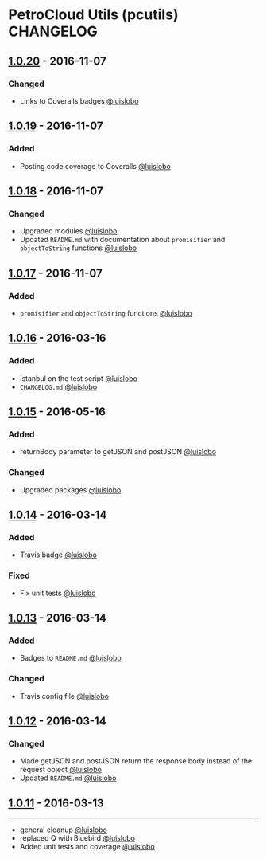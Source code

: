 # PetroCloud Utils (pcutils) CHANGELOG

## [1.0.20] - 2016-11-07
### Changed
- Links to Coveralls badges [@luislobo]

## [1.0.19] - 2016-11-07
### Added
- Posting code coverage to Coveralls [@luislobo]

## [1.0.18] - 2016-11-07
### Changed
- Upgraded modules [@luislobo]
- Updated `README.md` with documentation about `promisifier` and `objectToString` functions [@luislobo]

## [1.0.17] - 2016-11-07
### Added
- `promisifier` and `objectToString` functions [@luislobo]

## [1.0.16] - 2016-03-16
### Added
- istanbul on the test script [@luislobo]
- `CHANGELOG.md` [@luislobo]

## [1.0.15]  - 2016-05-16
### Added
- returnBody parameter to getJSON and postJSON [@luislobo]

### Changed
- Upgraded packages [@luislobo]

## [1.0.14] - 2016-03-14
### Added
- Travis badge [@luislobo]

### Fixed
- Fix unit tests [@luislobo]

## [1.0.13] - 2016-03-14
### Added
- Badges to `README.md` [@luislobo]

### Changed
- Travis config file [@luislobo]

## [1.0.12] - 2016-03-14
### Changed
- Made getJSON and postJSON return the response body instead of the request object [@luislobo]
- Updated `README.md` [@luislobo]

## [1.0.11] - 2016-03-13
---
- general cleanup [@luislobo]
- replaced Q with Bluebird [@luislobo]
- Added unit tests and coverage [@luislobo]

[@luislobo]: https://github.com/luislobo/
[Unreleased]: https://github.com/PetroCloud/pcutils/compare/v1.0.20...HEAD
[1.0.20]: https://github.com/PetroCloud/pcutils/compare/v1.0.19...v1.0.20
[1.0.19]: https://github.com/PetroCloud/pcutils/compare/v1.0.18...v1.0.19
[1.0.18]: https://github.com/PetroCloud/pcutils/compare/v1.0.17...v1.0.18
[1.0.17]: https://github.com/PetroCloud/pcutils/compare/v1.0.16...v1.0.17
[1.0.16]: https://github.com/PetroCloud/pcutils/compare/v1.0.15...v1.0.16
[1.0.15]: https://github.com/PetroCloud/pcutils/compare/v1.0.14...v1.0.15
[1.0.14]: https://github.com/PetroCloud/pcutils/compare/v1.0.13...v1.0.14
[1.0.13]: https://github.com/PetroCloud/pcutils/compare/v1.0.12...v1.0.13
[1.0.12]: https://github.com/PetroCloud/pcutils/compare/v1.0.11...v1.0.12
[1.0.11]: https://github.com/PetroCloud/pcutils/compare/90d32912b84b8921ad759af5ff9410cb80472822...v1.0.11
